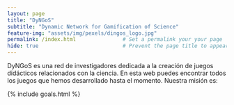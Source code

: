 ```yaml
---
layout: page
title: "DyNGoS" 
subtitle: "Dynamic Network for Gamification of Science"   
feature-img: "assets/img/pexels/dingos_logo.jpg" 
permalink: /index.html               # Set a permalink your your page
hide: true                           # Prevent the page title to appear in the navbar
---
```


DyNGoS es una red de investigadores dedicada a la creación de juegos didácticos relacionados con la ciencia. En esta web puedes encontrar todos los juegos que hemos desarrollado hasta el momento. Nuestra misión es:

{% include goals.html %}
